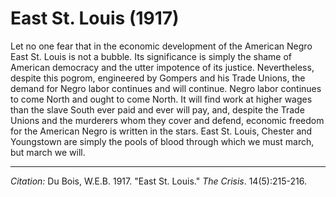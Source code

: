 <!--
title:   East St. Louis
author:  Du Bois, W.E.B.
journal: The Crisis
year:    1917
volume:  14
issue:   5
pages:   215-216
-->
# East St. Louis (1917)

Let no one fear that in the economic development of the American Negro East St. Louis is not a bubble. Its significance is simply the shame of American democracy and the utter impotence of its justice. Nevertheless, despite this pogrom, engineered by Gompers and his Trade Unions, the demand for Negro labor continues and will continue. Negro labor continues to come North and ought to come North. It will find work at higher wages than the slave South ever paid and ever will pay, and, despite the Trade Unions and the murderers whom they cover and defend, economic freedom for the American Negro is written in the stars. East St. Louis, Chester and Youngstown are simply the pools of blood through which we must march, but march we will.

______________
*Citation:* Du Bois, W.E.B. 1917. "East St. Louis." *The Crisis*. 14(5):215-216.
